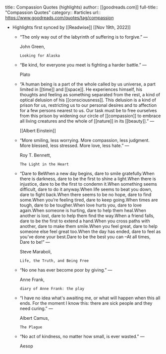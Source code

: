 title:: Compassion Quotes (highlights)
author:: [[goodreads.com]]
full-title:: "Compassion Quotes"
category:: #articles
url:: https://www.goodreads.com/quotes/tag/compassion

- Highlights first synced by [[Readwise]] [[Nov 19th, 2022]]
	- “The only way out of the labyrinth of suffering is to forgive.”
	    ―
	  
	    John Green,
	  
	    
	      Looking for Alaska
	- “Be kind, for everyone you meet is fighting a harder battle.”
	    ―
	  
	    Plato
	- “A human being is a part of the whole called by us universe, a part limited in [[time]] and [[space]]. He experiences himself, his thoughts and feeling as something separated from the rest, a kind of optical delusion of his [[consciousness]]. This delusion is a kind of prison for us, restricting us to our personal desires and to affection for a few persons nearest to us. Our task must be to free ourselves from this prison by widening our circle of [[compassion]] to embrace all living creatures and the whole of [[nature]] in its [[beauty]].”
	    ―
	  
	    [[Albert Einstein]]
	- “More smiling, less worrying. More compassion, less judgment. More blessed, less stressed. More love, less hate.”
	    ―
	  
	    Roy T. Bennett,
	  
	    
	      The Light in the Heart
	- “Dare to BeWhen a new day begins, dare to smile gratefully.When there is darkness, dare to be the first to shine a light.When there is injustice, dare to be the first to condemn it.When something seems difficult, dare to do it anyway.When life seems to beat you down, dare to fight back.When there seems to be no hope, dare to find some.When you’re feeling tired, dare to keep going.When times are tough, dare to be tougher.When love hurts you, dare to love again.When someone is hurting, dare to help them heal.When another is lost, dare to help them find the way.When a friend falls, dare to be the first to extend a hand.When you cross paths with another, dare to make them smile.When you feel great, dare to help someone else feel great too.When the day has ended, dare to feel as you’ve done your best.Dare to be the best you can –At all times, Dare to be!”
	    ―
	  
	    Steve Maraboli,
	  
	    
	      Life, the Truth, and Being Free
	- “No one has ever become poor by giving.”
	    ―
	  
	    Anne Frank,
	  
	    
	      diary of Anne Frank: the play
	- “I have no idea what's awaiting me, or what will happen when this all ends. For the moment I know this: there are sick people and they need curing.”
	    ―
	  
	    Albert Camus,
	  
	    
	      The Plague
	- “No act of kindness, no matter how small, is ever wasted.”
	    ―
	  
	    Aesop